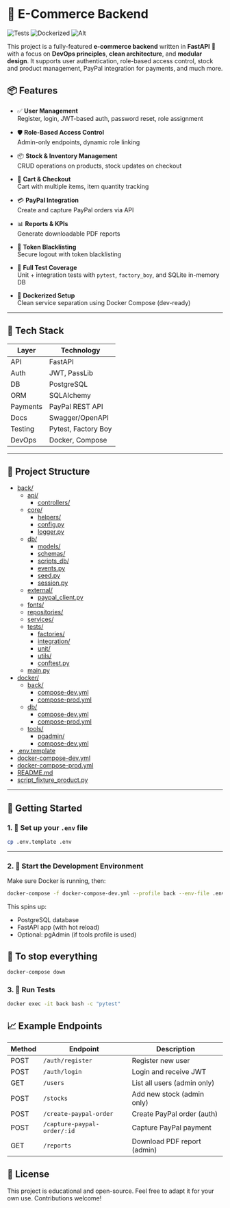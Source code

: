 # 🛒 E-Commerce Backend

![Tests](https://img.shields.io/badge/tests-passing-brightgreen)
![Dockerized](https://img.shields.io/badge/docker-ready-blue)
![Alt](https://repobeats.axiom.co/api/embed/540ac2fa615fe9dc532e07149de658bc8d7f7dd8.svg "Repobeats analytics image")

This project is a fully-featured **e-commerce backend** written in **FastAPI** 🚀 with a focus on **DevOps principles**, **clean architecture**, and **modular design**. It supports user authentication, role-based access control, stock and product management, PayPal integration for payments, and much more.

## 📦 Features

- ✅ **User Management**  
  Register, login, JWT-based auth, password reset, role assignment

- 🛡 **Role-Based Access Control**  
  Admin-only endpoints, dynamic role linking

- 📦 **Stock & Inventory Management**  
  CRUD operations on products, stock updates on checkout

- 🛒 **Cart & Checkout**  
  Cart with multiple items, item quantity tracking

- 💳 **PayPal Integration**  
  Create and capture PayPal orders via API

- 📊 **Reports & KPIs**  
  Generate downloadable PDF reports

- 🔐 **Token Blacklisting**  
  Secure logout with token blacklisting

- 🧪 **Full Test Coverage**  
  Unit + integration tests with `pytest`, `factory_boy`, and SQLite in-memory DB

- 🐳 **Dockerized Setup**  
  Clean service separation using Docker Compose (dev-ready)

---

## 🚀 Tech Stack

| Layer    | Technology          |
| -------- | ------------------- |
| API      | FastAPI             |
| Auth     | JWT, PassLib        |
| DB       | PostgreSQL          |
| ORM      | SQLAlchemy          |
| Payments | PayPal REST API     |
| Docs     | Swagger/OpenAPI     |
| Testing  | Pytest, Factory Boy |
| DevOps   | Docker, Compose     |

---

## 📂 Project Structure

- [back/](.\T-DEV-701-Devops\back)
  - [api/](.\T-DEV-701-Devops\back\api)
    - [controllers/](.\T-DEV-701-Devops\back\api\controllers)
  - [core/](.\T-DEV-701-Devops\back\core)
    - [helpers/](.\T-DEV-701-Devops\back\core\helpers)
    - [config.py](.\T-DEV-701-Devops\back\core\config.py)
    - [logger.py](.\T-DEV-701-Devops\back\core\logger.py)
  - [db/](.\T-DEV-701-Devops\back\db)
    - [models/](.\T-DEV-701-Devops\back\db\models)
    - [schemas/](.\T-DEV-701-Devops\back\db\schemas)
    - [scripts_db/](.\T-DEV-701-Devops\back\db\scripts_db)
    - [events.py](.\T-DEV-701-Devops\back\db\events.py)
    - [seed.py](.\T-DEV-701-Devops\back\db\seed.py)
    - [session.py](.\T-DEV-701-Devops\back\db\session.py)
  - [external/](.\T-DEV-701-Devops\back\external)
    - [paypal_client.py](.\T-DEV-701-Devops\back\external\paypal_client.py)
  - [fonts/](.\T-DEV-701-Devops\back\fonts)
  - [repositories/](.\T-DEV-701-Devops\back\repositories)
  - [services/](.\T-DEV-701-Devops\back\services)
  - [tests/](.\T-DEV-701-Devops\back\tests)
    - [factories/](.\T-DEV-701-Devops\back\tests\factories)
    - [integration/](.\T-DEV-701-Devops\back\tests\integration)
    - [unit/](.\T-DEV-701-Devops\back\tests\unit)
    - [utils/](.\T-DEV-701-Devops\back\tests\utils)
    - [conftest.py](.\T-DEV-701-Devops\back\tests\conftest.py)
  - [main.py](.\T-DEV-701-Devops\back\main.py)
- [docker/](.\T-DEV-701-Devops\docker)
  - [back/](.\T-DEV-701-Devops\docker\back)
    - [compose-dev.yml](.\T-DEV-701-Devops\docker\back\compose-dev.yml)
    - [compose-prod.yml](.\T-DEV-701-Devops\docker\back\compose-prod.yml)
  - [db/](.\T-DEV-701-Devops\docker\db)
    - [compose-dev.yml](.\T-DEV-701-Devops\docker\db\compose-dev.yml)
    - [compose-prod.yml](.\T-DEV-701-Devops\docker\db\compose-prod.yml)
  - [tools/](.\T-DEV-701-Devops\docker\tools)
    - [pgadmin/](.\T-DEV-701-Devops\docker\tools\pgadmin)
    - [compose-dev.yml](.\T-DEV-701-Devops\docker\tools\compose-dev.yml)
- [.env.template](.\T-DEV-701-Devops.env.template)
- [docker-compose-dev.yml](.\T-DEV-701-Devops\docker-compose-dev.yml)
- [docker-compose-prod.yml](.\T-DEV-701-Devops\docker-compose-prod.yml)
- [README.md](.\T-DEV-701-Devops\README.md)
- [script_fixture_product.py](.\T-DEV-701-Devops\script_fixture_product.py)

---

## 🧰 Getting Started

### 1. 📄 Set up your `.env` file

```bash
cp .env.template .env
```

---

### 2. 🐳 Start the Development Environment

Make sure Docker is running, then:

```bash
docker-compose -f docker-compose-dev.yml --profile back --env-file .env up -d
```

This spins up:

- PostgreSQL database
- FastAPI app (with hot reload)
- Optional: pgAdmin (if tools profile is used)

## 🔄 To stop everything

```bash
docker-compose down
```

### 3. 🧪 Run Tests

```bash
docker exec -it back bash -c "pytest"
```

## 📈 Example Endpoints

| Method | Endpoint                    | Description                 |
| ------ | --------------------------- | --------------------------- |
| POST   | `/auth/register`            | Register new user           |
| POST   | `/auth/login`               | Login and receive JWT       |
| GET    | `/users`                    | List all users (admin only) |
| POST   | `/stocks`                   | Add new stock (admin only)  |
| POST   | `/create-paypal-order`      | Create PayPal order (auth)  |
| POST   | `/capture-paypal-order/:id` | Capture PayPal payment      |
| GET    | `/reports`                  | Download PDF report (admin) |

## 🧠 License

This project is educational and open-source. Feel free to adapt it for your own use. Contributions welcome!
